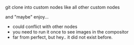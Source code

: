 git clone into custom nodes like all other custom nodes

and "maybe" enjoy...
- could conflict with other nodes
- you need to run it once to see images in the compositor
- far from perfect, but hey.. it did not exist before.
